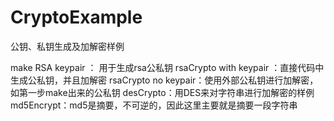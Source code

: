 # CryptoExample
公钥、私钥生成及加解密样例

make RSA keypair ： 用于生成rsa公私钥
rsaCrypto with keypair ：直接代码中生成公私钥，并且加解密
rsaCrypto no keypair：使用外部公私钥进行加解密，如第一步make出来的公私钥
desCrypto：用DES来对字符串进行加解密的样例
md5Encrypt：md5是摘要，不可逆的，因此这里主要就是摘要一段字符串
